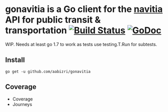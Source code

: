 # gonavitia is a Go client for the [navitia](navitia.io) API for public transit & transportation [![Build Status](https://travis-ci.org/aabizri/gonavitia.svg?branch=dev)](https://travis-ci.org/aabizri/gonavitia) [![GoDoc](https://godoc.org/github.com/aabizri/gonavitia?status.svg)](https://godoc.org/github.com/aabizri/gonavitia)

WIP. Needs at least go 1.7 to work as tests use testing.T.Run for subtests.

## Install
`go get -u github.com/aabizri/gonavitia`

## Coverage

- Coverage
- Journeys
